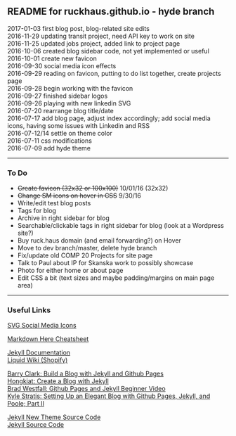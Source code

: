 ## README for ruckhaus.github.io - hyde branch
2017-01-03 first blog post, blog-related site edits <br />
2016-11-29 updating transit project, need API key to work on site <br />
2016-11-25 updated jobs project, added link to project page </br >
2016-10-06 created blog sidebar code, not yet implemented or useful <br/>
2016-10-01 create new favicon <br />
2016-09-30 social media icon effects <br />
2016-09-29 reading on favicon, putting to do list together, create projects page <br />
2016-09-28 begin working with the favicon <br />
2016-09-27 finished sidebar logos <br />
2016-09-26 playing with new linkedin SVG <br />
2016-07-20 rearrange blog title/date <br />
2016-07-17 add blog page, adjust index accordingly; add social media icons, having some issues with Linkedin and RSS <br />
2016-07-12/14 settle on theme color <br />
2016-07-11 css modifications <br />
2016-07-09 add hyde theme

___
### To Do

* ~~Create favicon (32x32 or 100x100)~~ 10/01/16 (32x32)
* ~~Change SM icons on hover in CSS~~ 9/30/16
* Write/edit test blog posts
* Tags for blog
* Archive in right sidebar for blog
* Searchable/clickable tags in right sidebar for blog (look at a Wordpress site?)
* Buy ruck.haus domain (and email forwarding?) on Hover
* Move to dev branch/master, delete hyde branch
* Fix/update old COMP 20 Projects for site page
* Talk to Paul about IP for Skanska work to possibly showcase
* Photo for either home or about page
* Edit CSS a bit (text sizes and maybe padding/margins on main page area)

___

### Useful Links
[SVG Social Media Icons](https://www.iconfinder.com/)

[Markdown Here Cheatsheet](https://github.com/adam-p/markdown-here/wiki/Markdown-Here-Cheatsheet)

[Jekyll Documentation](https://jekyllrb.com/) <br />
[Liquid Wiki (Shopify)](https://github.com/Shopify/liquid/wiki)


[Barry Clark: Build a Blog with Jekyll and Github Pages](https://www.smashingmagazine.com/2014/08/build-blog-jekyll-github-pages/) <br />
[Hongkiat: Create a Blog with Jekyll](http://www.hongkiat.com/blog/blog-with-jekyll/) <br />
[Brad Westfall: Github Pages and Jekyll Beginner Video](https://www.youtube.com/watch?v=nN6QuNqmAwk) <br />
[Kyle Stratis: Setting Up an Elegant Blog with Github Pages, Jekyll, and Poole; Part II](http://kylestratis.com/2015/05/05/blog-setup-pt2/)

[Jekyll New Theme Source Code](https://github.com/jglovier/jekyll-new) <br />
[Jekyll Source Code](https://github.com/jekyll/jekyll)
